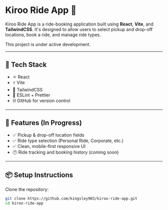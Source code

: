 # Kiroo Ride App 🚗

Kiroo Ride App is a ride-booking application built using **React**, **Vite**, and **TailwindCSS**. It's designed to allow users to select pickup and drop-off locations, book a ride, and manage ride types.

This project is under active development.

---

## 🚀 Tech Stack

- ⚛️ React
- ⚡ Vite
- 🎨 TailwindCSS
- 🧹 ESLint + Prettier
- ⛓️ GitHub for version control

---

## 🔧 Features (In Progress)

- ✅ Pickup & drop-off location fields
- ✅ Ride type selection (Personal Ride, Corporate, etc.)
- ✅ Clean, mobile-first responsive UI
- 🕐 Ride tracking and booking history (coming soon)

---

## 📦 Setup Instructions

Clone the repository:

```bash
git clone https://github.com/kingsley903/kiroo-ride-app.git
cd kiroo-ride-app
